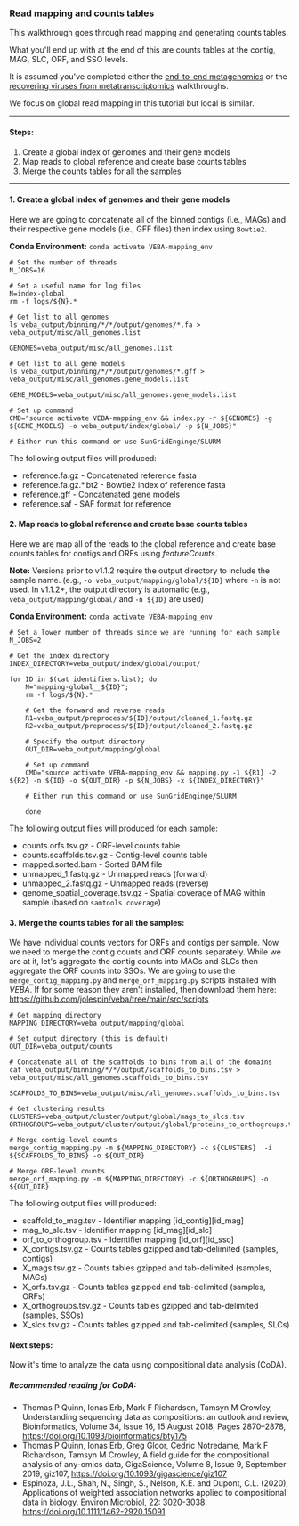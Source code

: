 ### Read mapping and counts tables
This walkthrough goes through read mapping and generating counts tables.

What you'll end up with at the end of this are counts tables at the contig, MAG, SLC, ORF, and SSO levels.

It is assumed you've completed either the [end-to-end metagenomics](end-to-end_metagenomics.md) or the [recovering viruses from metatranscriptomics](recovering_viruses_from_metatranscriptomics.md) walkthroughs.

We focus on global read mapping in this tutorial but local is similar. 

_____________________________________________________

#### Steps:

1. Create a global index of genomes and their gene models
2. Map reads to global reference and create base counts tables
3. Merge the counts tables for all the samples

_____________________________________________________


#### 1. Create a global index of genomes and their gene models

Here we are going to concatenate all of the binned contigs (i.e., MAGs) and their respective gene models (i.e., GFF files) then index using `Bowtie2`.

**Conda Environment:** `conda activate VEBA-mapping_env`


```
# Set the number of threads
N_JOBS=16

# Set a useful name for log files
N=index-global
rm -f logs/${N}.*

# Get list to all genomes
ls veba_output/binning/*/*/output/genomes/*.fa > veba_output/misc/all_genomes.list

GENOMES=veba_output/misc/all_genomes.list

# Get list to all gene models
ls veba_output/binning/*/*/output/genomes/*.gff > veba_output/misc/all_genomes.gene_models.list

GENE_MODELS=veba_output/misc/all_genomes.gene_models.list

# Set up command
CMD="source activate VEBA-mapping_env && index.py -r ${GENOMES} -g ${GENE_MODELS} -o veba_output/index/global/ -p ${N_JOBS}"

# Either run this command or use SunGridEnginge/SLURM
```

The following output files will produced: 

* reference.fa.gz - Concatenated reference fasta
* reference.fa.gz.\*.bt2 - Bowtie2 index of reference fasta
* reference.gff - Concatenated gene models
* reference.saf - SAF format for reference


#### 2. Map reads to global reference and create base counts tables

Here we are map all of the reads to the global reference and create base counts tables for contigs and ORFs using *featureCounts*. 

**Note:** Versions prior to v1.1.2 require the output directory to include the sample name. (e.g., `-o veba_output/mapping/global/${ID}` where `-n` is not used.  In v1.1.2+, the output directory is automatic (e.g., `veba_output/mapping/global/` and `-n ${ID}` are used)

**Conda Environment:** `conda activate VEBA-mapping_env`

```
# Set a lower number of threads since we are running for each sample
N_JOBS=2

# Get the index directory
INDEX_DIRECTORY=veba_output/index/global/output/

for ID in $(cat identifiers.list); do
	N="mapping-global__${ID}";
	rm -f logs/${N}.*
	
	# Get the forward and reverse reads
	R1=veba_output/preprocess/${ID}/output/cleaned_1.fastq.gz
	R2=veba_output/preprocess/${ID}/output/cleaned_2.fastq.gz
	
	# Specify the output directory
	OUT_DIR=veba_output/mapping/global
	
	# Set up command	
	CMD="source activate VEBA-mapping_env && mapping.py -1 ${R1} -2 ${R2} -n ${ID} -o ${OUT_DIR} -p ${N_JOBS} -x ${INDEX_DIRECTORY}"
	
	# Either run this command or use SunGridEnginge/SLURM

	done
```

The following output files will produced for each sample: 

* counts.orfs.tsv.gz - ORF-level counts table
* counts.scaffolds.tsv.gz - Contig-level counts table
* mapped.sorted.bam - Sorted BAM file
* unmapped_1.fastq.gz - Unmapped reads (forward)
* unmapped_2.fastq.gz - Unmapped reads (reverse)
* genome_spatial_coverage.tsv.gz - Spatial coverage of MAG within sample (based on `samtools coverage`)

#### 3. Merge the counts tables for all the samples:
We have individual counts vectors for ORFs and contigs per sample.  Now we need to merge the contig counts and ORF counts separately.  While we are at it, let's aggregate the contig counts into MAGs and SLCs then aggregate the ORF counts into SSOs.  We are going to use the `merge_contig_mapping.py` and `merge_orf_mapping.py` scripts installed with *VEBA*.  If for some reason they aren't installed, then download them here:
https://github.com/jolespin/veba/tree/main/src/scripts

```
# Get mapping directory
MAPPING_DIRECTORY=veba_output/mapping/global

# Set output directory (this is default)
OUT_DIR=veba_output/counts

# Concatenate all of the scaffolds to bins from all of the domains
cat veba_output/binning/*/*/output/scaffolds_to_bins.tsv > veba_output/misc/all_genomes.scaffolds_to_bins.tsv

SCAFFOLDS_TO_BINS=veba_output/misc/all_genomes.scaffolds_to_bins.tsv

# Get clustering results
CLUSTERS=veba_output/cluster/output/global/mags_to_slcs.tsv
ORTHOGROUPS=veba_output/cluster/output/global/proteins_to_orthogroups.tsv

# Merge contig-level counts
merge_contig_mapping.py -m ${MAPPING_DIRECTORY} -c ${CLUSTERS}  -i ${SCAFFOLDS_TO_BINS} -o ${OUT_DIR}

# Merge ORF-level counts
merge_orf_mapping.py -m ${MAPPING_DIRECTORY} -c ${ORTHOGROUPS} -o ${OUT_DIR}
```

The following output files will produced: 

* scaffold_to_mag.tsv - Identifier mapping [id_contig]<tab>[id_mag]
* mag_to_slc.tsv - Identifier mapping [id_mag]<tab>[id_slc]
* orf_to_orthogroup.tsv - Identifier mapping [id_orf]<tab>[id_sso]
* X_contigs.tsv.gz - Counts tables gzipped and tab-delimited (samples, contigs)
* X_mags.tsv.gz - Counts tables gzipped and tab-delimited (samples, MAGs)
* X_orfs.tsv.gz - Counts tables gzipped and tab-delimited (samples, ORFs)
* X_orthogroups.tsv.gz - Counts tables gzipped and tab-delimited (samples, SSOs)
* X_slcs.tsv.gz - Counts tables gzipped and tab-delimited (samples, SLCs)


#### Next steps:

Now it's time to analyze the data using compositional data analysis (CoDA).  

##### Recommended reading for CoDA:

* Thomas P Quinn, Ionas Erb, Mark F Richardson, Tamsyn M Crowley, Understanding sequencing data as compositions: an outlook and review, Bioinformatics, Volume 34, Issue 16, 15 August 2018, Pages 2870–2878, https://doi.org/10.1093/bioinformatics/bty175
* Thomas P Quinn, Ionas Erb, Greg Gloor, Cedric Notredame, Mark F Richardson, Tamsyn M Crowley, A field guide for the compositional analysis of any-omics data, GigaScience, Volume 8, Issue 9, September 2019, giz107, https://doi.org/10.1093/gigascience/giz107
* Espinoza, J.L., Shah, N., Singh, S., Nelson, K.E. and Dupont, C.L. (2020), Applications of weighted association networks applied to compositional data in biology. Environ Microbiol, 22: 3020-3038. https://doi.org/10.1111/1462-2920.15091